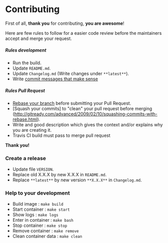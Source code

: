 # Contributing

First of all, **thank you** for contributing, **you are awesome**!

Here are few rules to follow for a easier code review before the maintainers accept and merge your request.

##### Rules development

- Run the build.
- Update `README.md`.
- Update `Changelog.md` (Write changes under `**latest**`).
- Write [commit messages that make sense](http://tbaggery.com/2008/04/19/a-note-about-git-commit-messages.html)

##### Rules Pull Request

- [Rebase your branch](http://git-scm.com/book/en/Git-Branching-Rebasing) before submitting your Pull Request.
- [Squash your commits] to "clean" your pull request before merging (http://gitready.com/advanced/2009/02/10/squashing-commits-with-rebase.html).
- Write and good description which gives the context and/or explains why you are creating it.
- Travis CI build must pass to merge pull request

**Thank you!**

### Create a release

- Update file `VERSION`.
- Replace old X.X.X by new X.X.X in `README.md`.
- Replace `**latest**` by new version `**X.X.X**` in `Changelog.md`.

### Help to your development

- Build image : `make build`
- Start container : `make start`
- Show logs : `make logs`
- Enter in container : `make bash`
- Stop container : `make stop`
- Remove container : `make remove`
- Clean container data : `make clean`
